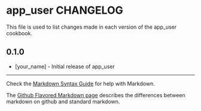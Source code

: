 app_user CHANGELOG
==================

This file is used to list changes made in each version of the app_user cookbook.

0.1.0
-----
- [your_name] - Initial release of app_user

- - -
Check the [Markdown Syntax Guide](http://daringfireball.net/projects/markdown/syntax) for help with Markdown.

The [Github Flavored Markdown page](http://github.github.com/github-flavored-markdown/) describes the differences between markdown on github and standard markdown.
